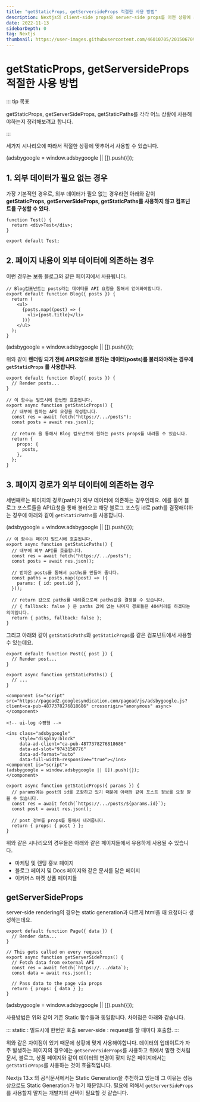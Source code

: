```yaml
---
title: "getStaticProps, getServersideProps 적절한 사용 방법"
description: Nextjs의 client-side props와 server-side props를 어떤 상황에 사용해야하는지 정리합니다.
date: 2022-11-13
sidebarDepth: 0
tag: Nextjs
thumbnail: https://user-images.githubusercontent.com/46010705/201506709-726c3fb5-041a-4f31-a6f8-687a88d5acb3.png
---
```


# getStaticProps, getServersideProps 적절한 사용 방법

::: tip 목표

getStaticProps, getServerSideProps, getStaticPaths를 각각 어느 상황에 사용해야하는지 정리해보려고 합니다.

:::

세가지 시나리오에 따라서 적절한 상황에 맞추어서 사용할 수 있습니다.

<component is="script" src="https://pagead2.googlesyndication.com/pagead/js/adsbygoogle.js?client=ca-pub-4877378276818686" crossorigin="anonymous" async></component>

<!-- ui-log 수평형 -->

<ins class="adsbygoogle"
     style="display:block"
     data-ad-client="ca-pub-4877378276818686"
     data-ad-slot="9743150776"
     data-ad-format="auto"
     data-full-width-responsive="true"></ins>
<component is="script">
(adsbygoogle = window.adsbygoogle || []).push({});
</component>

## 1. 외부 데이터가 필요 없는 경우

가장 기본적인 경우로, 외부 데이터가 필요 없는 경우라면 아래와 같이 **getStaticProps, getServerSideProps, getStaticPaths를 사용하지 않고 컴포넌트를 구성할 수 있다.**

```tsx
function Test() {
  return <div>Test</div>;
}

export default Test;
```

## 2. 페이지 내용이 외부 데이터에 의존하는 경우

이런 경우는 보통 블로그와 같은 페이지에서 사용됩니다.

```tsx
// Blog컴포넌트는 posts라는 데이터를 API 요청을 통해서 얻어와야합니다.
export default function Blog({ posts }) {
  return (
    <ul>
      {posts.map((post) => (
        <li>{post.title}</li>
      ))}
    </ul>
  );
}
```

<component is="script" src="https://pagead2.googlesyndication.com/pagead/js/adsbygoogle.js?client=ca-pub-4877378276818686" crossorigin="anonymous" async></component>

<!-- ui-log 수평형 -->

<ins class="adsbygoogle"
     style="display:block"
     data-ad-client="ca-pub-4877378276818686"
     data-ad-slot="9743150776"
     data-ad-format="auto"
     data-full-width-responsive="true"></ins>
<component is="script">
(adsbygoogle = window.adsbygoogle || []).push({});
</component>

위와 같이 **렌더링 되기 전에 API요청으로 원하는 데이터(posts)를 불러와야하는 경우에 `getStaticProps` 를 사용합니다.**

```tsx
export default function Blog({ posts }) {
  // Render posts...
}

// 이 함수는 빌드시에 한번만 호출됩니다.
export async function getStaticProps() {
  // 내부에 원하는 API 요청을 작성합니다.
  const res = await fetch("https://.../posts");
  const posts = await res.json();

  // return 을 통해서 Blog 컴포넌트에 원하는 posts props를 내려줄 수 있습니다.
  return {
    props: {
      posts,
    },
  };
}
```

## 3. 페이지 경로가 외부 데이터에 의존하는 경우

세번째로는 페이지의 경로(path)가 외부 데이터에 의존하는 경우인데요.
예를 들어 블로그 포스트들을 API요청을 통해 불러오고 해당 블로그 포스팅 id로 path를 결정해야하는 경우에 아래와 같이 `getStaticPaths`를 사용합니다.

<!-- ui-log 수평형 -->

<ins class="adsbygoogle"
     style="display:block"
     data-ad-client="ca-pub-4877378276818686"
     data-ad-slot="9743150776"
     data-ad-format="auto"
     data-full-width-responsive="true"></ins>
<component is="script">
(adsbygoogle = window.adsbygoogle || []).push({});
</component>

```tsx
// 이 함수는 페이지 빌드시에 호출됩니다.
export async function getStaticPaths() {
  // 내부에 외부 API를 호출합니다.
  const res = await fetch("https://.../posts");
  const posts = await res.json();

  // 받아온 posts를 통해서 paths를 만들어 줍니다.
  const paths = posts.map((post) => ({
    params: { id: post.id },
  }));

  // return 값으로 paths를 내려줌으로써 paths값을 결정할 수 있습니다.
  // { fallback: false } 은 paths 값에 없는 나머지 경로들은 404처리를 하겠다는 의미입니다.
  return { paths, fallback: false };
}
```

그리고 아래와 같이 `getStaticPaths`와 `getStaticProps`를 같은 컴포넌트에서 사용할 수 있는데요.

```tsx
export default function Post({ post }) {
  // Render post...
}

export async function getStaticPaths() {
  // ...
}

<component is="script" src="https://pagead2.googlesyndication.com/pagead/js/adsbygoogle.js?client=ca-pub-4877378276818686" crossorigin="anonymous" async></component>

<!-- ui-log 수평형 -->

<ins class="adsbygoogle"
     style="display:block"
     data-ad-client="ca-pub-4877378276818686"
     data-ad-slot="9743150776"
     data-ad-format="auto"
     data-full-width-responsive="true"></ins>
<component is="script">
(adsbygoogle = window.adsbygoogle || []).push({});
</component>

export async function getStaticProps({ params }) {
  // params에는 post의 id를 포함하고 있기 때문에 아래와 같이 포스트 정보를 요청 받을 수 있습니다.
  const res = await fetch(`https://.../posts/${params.id}`);
  const post = await res.json();

  // post 정보를 props를 통해서 내려줍니다.
  return { props: { post } };
}
```

위와 같은 시나리오의 경우들은 아래와 같은 페이지들에서 유용하게 사용될 수 있습니다.

- 마케팅 및 랜딩 홍보 페이지
- 블로그 페이지 및 Docs 페이지와 같은 문서를 담은 페이지
- 이커머스 마켓 상품 페이지들

## getServerSideProps

server-side rendering의 경우는 static generation과 다르게 html을 매 요청마다 생성하는데요.

```tsx
export default function Page({ data }) {
  // Render data...
}

// This gets called on every request
export async function getServerSideProps() {
  // Fetch data from external API
  const res = await fetch(`https://.../data`);
  const data = await res.json();

  // Pass data to the page via props
  return { props: { data } };
}
```

<!-- ui-log 수평형 -->

<ins class="adsbygoogle"
     style="display:block"
     data-ad-client="ca-pub-4877378276818686"
     data-ad-slot="9743150776"
     data-ad-format="auto"
     data-full-width-responsive="true"></ins>
<component is="script">
(adsbygoogle = window.adsbygoogle || []).push({});
</component>

사용방법은 위와 같이 기존 Static 함수들과 동일합니다.
차이점은 아래와 같습니다.

:::
static : 빌드시에 한번만 호출
server-side : request를 할 때마다 호출함.
:::

위와 같은 차이점이 있기 때문에 상황에 맞게 사용해야합니다.
데이터의 업데이트가 자주 발생하는 페이지의 경우에는 `getServerSideProps`를 사용하고 위에서 말한 것처럼 문서, 블로그, 상품 페이지와 같이 데이터의 변경이 잦지 않은 페이지에서는 `getStaticProps`를 사용하는 것이 효율적입니다.

Nextjs 13.x 의 공식문서에서는 Static Generation을 추천하고 있는데 그 이유는 성능상으로도 Static Generation가 높기 때문입니다. 필요에 의해서 `getServerSideProps`를 사용할지 말지는 개발자의 선택이 필요할 것 같습니다.
